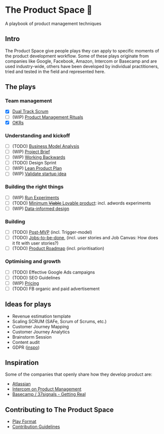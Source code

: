 # 	The Product Space 🚀
A playbook of product management techniques



## Intro
The Product Space give people plays they can apply to specific moments of the product development workflow. Some of these plays originate from companies like Google, Facebook, Amazon, Intercom or Basecamp and are used industry-wide, others have been developed by individual practitioners, tried and tested in the field and represented here.




## The plays
### Team management
* [x] [Dual Track Scrum](/plays/dual-track-scrum.md)
* [ ] (WIP) [Product Management Rituals](/plays/product-management-rituals.md)
* [x] [OKRs](/plays/okr.md)

### Understanding and kickoff
* [ ] (TODO) [Business Model Analysis](/plays/business-model-analysis.md)
* [ ] (WIP) [Project Brief](/plays/project-brief.md)
* [ ] (WIP) [Working Backwards](/plays/working-backwards.md)
* [ ] (TODO) Design Sprint
* [ ] (WIP) [Lean Product Plan](/plays/lean-product-plan.md)
* [ ] (WIP) [Validate startup idea](/plays/validate-startup-idea.md)

### Building the right things
* [ ] (WIP) [Run Experiments](/plays/run-experiments.md)
* [ ] (TODO) [Minimum ~~Viable~~ Lovable product](/plays/mvp.md): incl. adwords experiments
* [ ] (WIP) [Data-informed design](/plays/data-informed-design.md)

### Building
* [ ] (TODO) [Post-MVP](/plays/post-mvp.md) (incl. Trigger-model)
* [ ] (TODO) [Jobs-to-be-done](/plays/jobs-to-be-done.md), (incl. user stories and Job Canvas: How does it fit with user stories?)
* [ ] (TODO) [Product Roadmap](/plays/product-roadmap.md) (incl. prioritisation)

### Optimising and growth
* [ ] (TODO) Effective Google Ads campaigns
* [ ] (TODO) SEO Guidelines
* [ ] (WIP) [Pricing](/plays/pricing.md)
* [ ] (TODO) FB organic and paid advertisement

## Ideas for plays
* Revenue estimation template
* Scaling SCRUM (SAFe, Scrum of Scrums, etc.)
* Customer Journey Mapping
* Customer Journey Analytics
* Brainstorm Session
* Content audit
* GDPR ([inspo](https://www.hubspot.com/data-privacy/gdpr/hubspot-product-playbook))




## Inspiration
Some of the companies that openly share how they develop product are:
* [Atlassian](https://www.atlassian.com/team-playbook/plays)
* [Intercom on Product Management](https://www.intercom.com/books/product-management)
* [Basecamp / 37signals - Getting Real](https://basecamp.com/about/books/Getting%20Real.pdf)


## Contributing to The Product Space
* [Play Format](/template.md)
* [Contribution Guidelines](/CONTRIBUTING.md)
